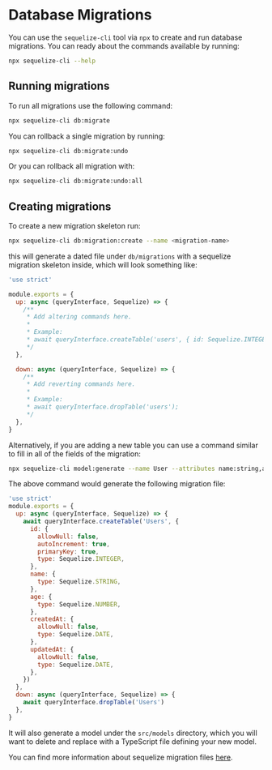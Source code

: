 # Database Migrations

You can use the `sequelize-cli` tool via `npx` to create and run database migrations. You can ready about the commands available by running:

```sh
npx sequelize-cli --help
```

## Running migrations

To run all migrations use the following command:

```sh
npx sequelize-cli db:migrate
```

You can rollback a single migration by running:

```sh
npx sequelize-cli db:migrate:undo
```

Or you can rollback all migration with:

```sh
npx sequelize-cli db:migrate:undo:all
```

## Creating migrations

To create a new migration skeleton run:

```sh
npx sequelize-cli db:migration:create --name <migration-name>
```

this will generate a dated file under `db/migrations` with a sequelize migration skeleton inside, which will look something like:

```javascript
'use strict'

module.exports = {
  up: async (queryInterface, Sequelize) => {
    /**
     * Add altering commands here.
     *
     * Example:
     * await queryInterface.createTable('users', { id: Sequelize.INTEGER });
     */
  },

  down: async (queryInterface, Sequelize) => {
    /**
     * Add reverting commands here.
     *
     * Example:
     * await queryInterface.dropTable('users');
     */
  },
}
```

Alternatively, if you are adding a new table you can use a command similar to fill in all of the fields of the migration:

```sh
npx sequelize-cli model:generate --name User --attributes name:string,age:number
```

The above command would generate the following migration file:

```javascript
'use strict'
module.exports = {
  up: async (queryInterface, Sequelize) => {
    await queryInterface.createTable('Users', {
      id: {
        allowNull: false,
        autoIncrement: true,
        primaryKey: true,
        type: Sequelize.INTEGER,
      },
      name: {
        type: Sequelize.STRING,
      },
      age: {
        type: Sequelize.NUMBER,
      },
      createdAt: {
        allowNull: false,
        type: Sequelize.DATE,
      },
      updatedAt: {
        allowNull: false,
        type: Sequelize.DATE,
      },
    })
  },
  down: async (queryInterface, Sequelize) => {
    await queryInterface.dropTable('Users')
  },
}
```

It will also generate a model under the `src/models` directory, which you will want to delete and replace with a TypeScript file defining your new model.

You can find more information about sequelize migration files [here](https://sequelize.org/master/manual/migrations.html#migration-skeleton).
